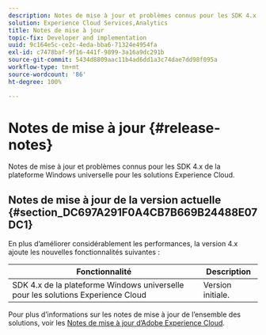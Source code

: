 ```yaml
---
description: Notes de mise à jour et problèmes connus pour les SDK 4.x de la plateforme Windows universelle pour les solutions Experience Cloud.
solution: Experience Cloud Services,Analytics
title: Notes de mise à jour
topic-fix: Developer and implementation
uuid: 9c164e5c-ce2c-4eda-bba6-71324e4954fa
exl-id: c7478baf-9f16-441f-9899-3a16a9dc291b
source-git-commit: 5434d8809aac11b4ad6dd1a3c74dae7dd98f095a
workflow-type: tm+mt
source-wordcount: '86'
ht-degree: 100%

---
```


# Notes de mise à jour {#release-notes}

Notes de mise à jour et problèmes connus pour les SDK 4.x de la plateforme Windows universelle pour les solutions Experience Cloud.

## Notes de mise à jour de la version actuelle {#section_DC697A291F0A4CB7B669B24488E07DC1}

En plus d’améliorer considérablement les performances, la version 4.x ajoute les nouvelles fonctionnalités suivantes :

| Fonctionnalité | Description |
|--- |--- |
| SDK 4.x de la plateforme Windows universelle pour les solutions Experience Cloud | Version initiale. |

Pour plus d’informations sur les notes de mise à jour de l’ensemble des solutions, voir les [Notes de mise à jour d’Adobe Experience Cloud](https://experienceleague.adobe.com/docs/release-notes/experience-cloud/current.html?lang=fr).
